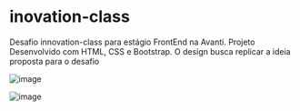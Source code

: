 # inovation-class
Desafio innovation-class para estágio FrontEnd na Avanti. Projeto Desenvolvido com HTML, CSS e Bootstrap. O design busca replicar a ideia proposta para o desafio



![image](https://github.com/user-attachments/assets/dce36ea7-edd7-4cf0-9f58-84f7cdfcc5c0)


![image](https://github.com/user-attachments/assets/cf7be387-e2c8-4f1a-bce8-430f30eb7945)
